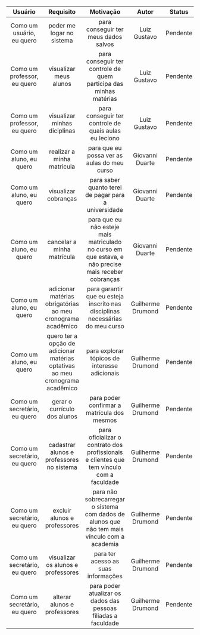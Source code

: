 | Usuário      | Requisito | Motivação     |Autor     |Status     |
| :----:        |    :----:   |          :----: |           :----: |            :----: |
| Como um usuário, eu quero | poder me logar no sistema | para conseguir ter meus dados salvos | Luiz Gustavo | Pendente |
| Como um professor, eu quero | visualizar meus alunos | para conseguir ter controle de quem participa das minhas matérias  | Luiz Gustavo | Pendente |
| Como um professor, eu quero | visualizar minhas diciplinas | para conseguir ter controle de quais aulas eu leciono | Luiz Gustavo | Pendente |
| Como um aluno, eu quero | realizar a minha matricula | para que eu possa ver as aulas do meu curso | Giovanni Duarte | Pendente |
| Como um aluno, eu quero | visualizar cobranças | para saber quanto terei de pagar para a universidade | Giovanni Duarte | Pendente |
| Como um aluno, eu quero | cancelar a minha matrícula | para que eu não esteje mais matriculado no curso em que estava, e não precise mais receber cobranças | Giovanni Duarte | Pendente |
| Como um aluno, eu quero | adicionar matérias obrigatórias ao meu cronograma acadêmico | para garantir que eu esteja inscrito nas disciplinas necessárias do meu curso | Guilherme Drumond | Pendente |
| Como um aluno, eu quero | quero ter a opção de adicionar matérias optativas ao meu cronograma acadêmico | para explorar tópicos de interesse adicionais | Guilherme Drumond | Pendente |
| Como um secretário, eu quero | gerar o currículo dos alunos | para poder confirmar a matrícula dos mesmos | Guilherme Drumond | Pendente |
| Como um secretário, eu quero | cadastrar alunos e professores no sistema | para oficializar o contrato dos profissionais e clientes que tem vínculo com a faculdade | Guilherme Drumond | Pendente |
| Como um secretário, eu quero | excluir alunos e professores | para não sobrecarregar o sistema com dados de alunos que não tem mais vínculo com a academia | Guilherme Drumond | Pendente |
| Como um secretário, eu quero | visualizar os alunos e professores | para ter acesso as suas informações | Guilherme Drumond | Pendente |
| Como um secretário, eu quero | alterar alunos e professores | para poder atualizar os dados das pessoas filiadas a faculdade | Guilherme Drumond | Pendente |

